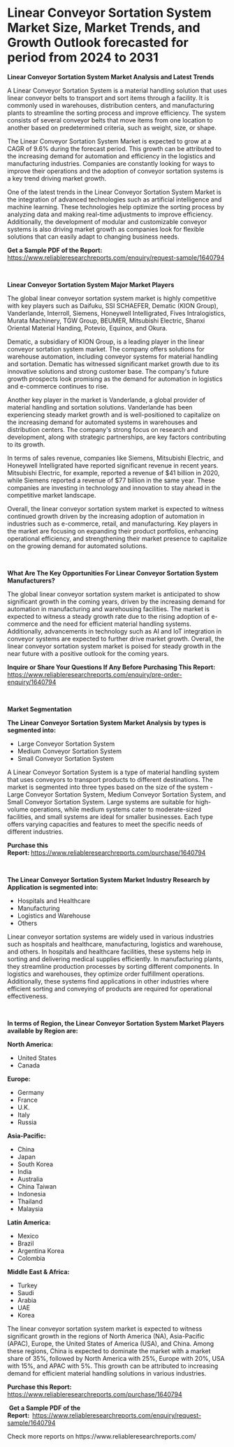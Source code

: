 <p><h1>Linear Conveyor Sortation System Market Size, Market Trends, and Growth Outlook forecasted for period from 2024 to 2031</h1></p><p><strong>Linear Conveyor Sortation System Market Analysis and Latest Trends</strong></p>
<p><p>A Linear Conveyor Sortation System is a material handling solution that uses linear conveyor belts to transport and sort items through a facility. It is commonly used in warehouses, distribution centers, and manufacturing plants to streamline the sorting process and improve efficiency. The system consists of several conveyor belts that move items from one location to another based on predetermined criteria, such as weight, size, or shape.</p><p>The Linear Conveyor Sortation System Market is expected to grow at a CAGR of 9.6% during the forecast period. This growth can be attributed to the increasing demand for automation and efficiency in the logistics and manufacturing industries. Companies are constantly looking for ways to improve their operations and the adoption of conveyor sortation systems is a key trend driving market growth.</p><p>One of the latest trends in the Linear Conveyor Sortation System Market is the integration of advanced technologies such as artificial intelligence and machine learning. These technologies help optimize the sorting process by analyzing data and making real-time adjustments to improve efficiency. Additionally, the development of modular and customizable conveyor systems is also driving market growth as companies look for flexible solutions that can easily adapt to changing business needs.</p></p>
<p><strong>Get a Sample PDF of the Report:&nbsp;</strong> <a href="https://www.reliableresearchreports.com/enquiry/request-sample/1640794">https://www.reliableresearchreports.com/enquiry/request-sample/1640794</a></p>
<p>&nbsp;</p>
<p><strong>Linear Conveyor Sortation System Major Market Players</strong></p>
<p><p>The global linear conveyor sortation system market is highly competitive with key players such as Daifuku, SSI SCHAEFER, Dematic (KION Group), Vanderlande, Interroll, Siemens, Honeywell Intelligrated, Fives Intralogistics, Murata Machinery, TGW Group, BEUMER, Mitsubishi Electric, Shanxi Oriental Material Handing, Potevio, Equinox, and Okura.</p><p>Dematic, a subsidiary of KION Group, is a leading player in the linear conveyor sortation system market. The company offers solutions for warehouse automation, including conveyor systems for material handling and sortation. Dematic has witnessed significant market growth due to its innovative solutions and strong customer base. The company's future growth prospects look promising as the demand for automation in logistics and e-commerce continues to rise.</p><p>Another key player in the market is Vanderlande, a global provider of material handling and sortation solutions. Vanderlande has been experiencing steady market growth and is well-positioned to capitalize on the increasing demand for automated systems in warehouses and distribution centers. The company's strong focus on research and development, along with strategic partnerships, are key factors contributing to its growth.</p><p>In terms of sales revenue, companies like Siemens, Mitsubishi Electric, and Honeywell Intelligrated have reported significant revenue in recent years. Mitsubishi Electric, for example, reported a revenue of $41 billion in 2020, while Siemens reported a revenue of $77 billion in the same year. These companies are investing in technology and innovation to stay ahead in the competitive market landscape.</p><p>Overall, the linear conveyor sortation system market is expected to witness continued growth driven by the increasing adoption of automation in industries such as e-commerce, retail, and manufacturing. Key players in the market are focusing on expanding their product portfolios, enhancing operational efficiency, and strengthening their market presence to capitalize on the growing demand for automated solutions.</p></p>
<p>&nbsp;</p>
<p><strong>What Are The Key Opportunities For Linear Conveyor Sortation System Manufacturers?</strong></p>
<p><p>The global linear conveyor sortation system market is anticipated to show significant growth in the coming years, driven by the increasing demand for automation in manufacturing and warehousing facilities. The market is expected to witness a steady growth rate due to the rising adoption of e-commerce and the need for efficient material handling systems. Additionally, advancements in technology such as AI and IoT integration in conveyor systems are expected to further drive market growth. Overall, the linear conveyor sortation system market is poised for steady growth in the near future with a positive outlook for the coming years.</p></p>
<p><strong>Inquire or Share Your Questions If Any Before Purchasing This Report:</strong> <a href="https://www.reliableresearchreports.com/enquiry/pre-order-enquiry/1640794">https://www.reliableresearchreports.com/enquiry/pre-order-enquiry/1640794</a></p>
<p>&nbsp;</p>
<p><strong>Market Segmentation</strong></p>
<p><strong>The Linear Conveyor Sortation System Market Analysis by types is segmented into:</strong></p>
<p><ul><li>Large Conveyor Sortation System</li><li>Medium Conveyor Sortation System</li><li>Small Conveyor Sortation System</li></ul></p>
<p><p>A Linear Conveyor Sortation System is a type of material handling system that uses conveyors to transport products to different destinations. The market is segmented into three types based on the size of the system - Large Conveyor Sortation System, Medium Conveyor Sortation System, and Small Conveyor Sortation System. Large systems are suitable for high-volume operations, while medium systems cater to moderate-sized facilities, and small systems are ideal for smaller businesses. Each type offers varying capacities and features to meet the specific needs of different industries.</p></p>
<p><strong>Purchase this Report:&nbsp;</strong><a href="https://www.reliableresearchreports.com/purchase/1640794">https://www.reliableresearchreports.com/purchase/1640794</a></p>
<p>&nbsp;</p>
<p><strong>The Linear Conveyor Sortation System Market Industry Research by Application is segmented into:</strong></p>
<p><ul><li>Hospitals and Healthcare</li><li>Manufacturing</li><li>Logistics and Warehouse</li><li>Others</li></ul></p>
<p><p>Linear conveyor sortation systems are widely used in various industries such as hospitals and healthcare, manufacturing, logistics and warehouse, and others. In hospitals and healthcare facilities, these systems help in sorting and delivering medical supplies efficiently. In manufacturing plants, they streamline production processes by sorting different components. In logistics and warehouses, they optimize order fulfillment operations. Additionally, these systems find applications in other industries where efficient sorting and conveying of products are required for operational effectiveness.</p></p>
<p>&nbsp;</p>
<p><strong>In terms of Region, the Linear Conveyor Sortation System Market Players available by Region are:</strong></p>
<p>
    <p> <strong> North America: </strong>
        <ul>
            <li>United States</li>
            <li>Canada</li>
        </ul>
        </p> 
    <p> <strong> Europe: </strong>
        <ul>
            <li>Germany</li>
            <li>France</li>
            <li>U.K.</li>
            <li>Italy</li>
            <li>Russia</li>
        </ul>
        </p> 
    <p> <strong> Asia-Pacific: </strong>
        <ul>
            <li>China</li>
            <li>Japan</li>
            <li>South Korea</li>
            <li>India</li>
            <li>Australia</li>
            <li>China Taiwan</li>
            <li>Indonesia</li>
            <li>Thailand</li>
            <li>Malaysia</li>
        </ul>
        </p> 
    <p> <strong> Latin America: </strong>
        <ul>
            <li>Mexico</li>
            <li>Brazil</li>
            <li>Argentina Korea</li>
            <li>Colombia</li>
        </ul>
        </p> 
    <p> <strong> Middle East & Africa: </strong>
        <ul>
            <li>Turkey</li>
            <li>Saudi</li>
            <li>Arabia</li>
            <li>UAE</li>
            <li>Korea</li>
        </ul>
    </p>
    </p>
<p><p>The linear conveyor sortation system market is expected to witness significant growth in the regions of North America (NA), Asia-Pacific (APAC), Europe, the United States of America (USA), and China. Among these regions, China is expected to dominate the market with a market share of 35%, followed by North America with 25%, Europe with 20%, USA with 15%, and APAC with 5%. This growth can be attributed to increasing demand for efficient material handling solutions in various industries.</p></p>
<p><strong>Purchase this Report: </strong><a href="https://www.reliableresearchreports.com/purchase/1640794">https://www.reliableresearchreports.com/purchase/1640794</a></p>
<p>&nbsp;<strong>Get a Sample PDF of the Report:&nbsp;&nbsp;</strong><a href="https://www.reliableresearchreports.com/enquiry/request-sample/1640794">https://www.reliableresearchreports.com/enquiry/request-sample/1640794</a></p>
<p><strong></strong></p>
<p>Check more reports on https://www.reliableresearchreports.com/</p>